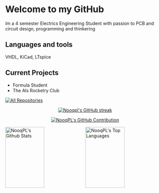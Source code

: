 
# Welcome to my GitHub

Im a 4 semester Electrics Engineering Student with passion to PCB and circuit design, programming and thinkering  


<h2 align="left">Languages and tools</h2>

VHDL, KiCad, LTspice


## Current Projects
- Formula Student
- The Als Rocketry Club



<p align="left">
  <a href="https://github.com/nooqpl?tab=repositories" target="_blank"><img alt="All Repositories" title="All Repositories" src="https://img.shields.io/badge/-All%20Repos-2962FF?style=for-the-badge&logo=koding&logoColor=white"/></a>
</p>

<p align="center">
  <a href="https://github.com/alsiam">
    <img src="https://github-readme-streak-stats.herokuapp.com/?user=nooqpl&theme=radical&border=7F3FBF&background=0D1117" alt="Nooqpl's GitHub streak"/>
  </a>
</p>

<p align="center">
  <a href="https://github.com/NooqPL">
    <img src="https://github-profile-summary-cards.vercel.app/api/cards/profile-details?username=nooqpl&theme=radical" alt="NooqPL's GitHub Contribution"/>
  </a>
</p>

<a> 
    <a href="https://github.com/nooqpl"><img alt="NooqPL's Github Stats" src="https://denvercoder1-github-readme-stats.vercel.app/api?username=nooqpl&show_icons=true&count_private=true&theme=react&border_color=7F3FBF&bg_color=0D1117&title_color=F85D7F&icon_color=F8D866" height="192px" width="49.5%"/></a>
  <a href="https://github.com/nooqpl"><img alt="NooqPL's Top Languages" src="https://denvercoder1-github-readme-stats.vercel.app/api/top-langs/?username=nooqpl&langs_count=8&layout=compact&theme=react&border_color=7F3FBF&bg_color=0D1117&title_color=F85D7F&icon_color=F8D866" height="192px" width="49.5%"/></a>
  <br/>
</a>
